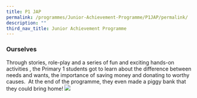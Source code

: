 ```yaml
---
title: P1 JAP
permalink: /programmes/Junior-Achievement-Programme/P1JAP/permalink/
description: ""
third_nav_title: Junior Achievement Programme
---
```

### **Ourselves**
Through stories, role-play and a series of fun and exciting hands-on activities , the Primary 1 students got to learn about the difference between needs and wants, the importance of saving money and donating to worthy causes.  At the end of the programme, they even made a piggy bank that they could bring home!
![](/images/Programmes/2022/JAP/2022%20P1%20JAP.jpg)